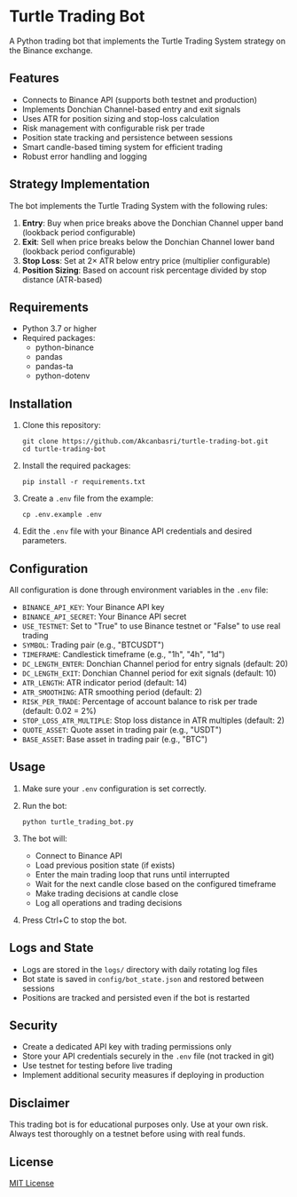 # Turtle Trading Bot

A Python trading bot that implements the Turtle Trading System strategy on the Binance exchange.

## Features

- Connects to Binance API (supports both testnet and production)
- Implements Donchian Channel-based entry and exit signals
- Uses ATR for position sizing and stop-loss calculation
- Risk management with configurable risk per trade
- Position state tracking and persistence between sessions
- Smart candle-based timing system for efficient trading
- Robust error handling and logging

## Strategy Implementation

The bot implements the Turtle Trading System with the following rules:

1. **Entry**: Buy when price breaks above the Donchian Channel upper band (lookback period configurable)
2. **Exit**: Sell when price breaks below the Donchian Channel lower band (lookback period configurable)
3. **Stop Loss**: Set at 2× ATR below entry price (multiplier configurable)
4. **Position Sizing**: Based on account risk percentage divided by stop distance (ATR-based)

## Requirements

- Python 3.7 or higher
- Required packages:
  - python-binance
  - pandas
  - pandas-ta
  - python-dotenv

## Installation

1. Clone this repository:

   ```
   git clone https://github.com/Akcanbasri/turtle-trading-bot.git
   cd turtle-trading-bot
   ```

2. Install the required packages:

   ```
   pip install -r requirements.txt
   ```

3. Create a `.env` file from the example:

   ```
   cp .env.example .env
   ```

4. Edit the `.env` file with your Binance API credentials and desired parameters.

## Configuration

All configuration is done through environment variables in the `.env` file:

- `BINANCE_API_KEY`: Your Binance API key
- `BINANCE_API_SECRET`: Your Binance API secret
- `USE_TESTNET`: Set to "True" to use Binance testnet or "False" to use real trading
- `SYMBOL`: Trading pair (e.g., "BTCUSDT")
- `TIMEFRAME`: Candlestick timeframe (e.g., "1h", "4h", "1d")
- `DC_LENGTH_ENTER`: Donchian Channel period for entry signals (default: 20)
- `DC_LENGTH_EXIT`: Donchian Channel period for exit signals (default: 10)
- `ATR_LENGTH`: ATR indicator period (default: 14)
- `ATR_SMOOTHING`: ATR smoothing period (default: 2)
- `RISK_PER_TRADE`: Percentage of account balance to risk per trade (default: 0.02 = 2%)
- `STOP_LOSS_ATR_MULTIPLE`: Stop loss distance in ATR multiples (default: 2)
- `QUOTE_ASSET`: Quote asset in trading pair (e.g., "USDT")
- `BASE_ASSET`: Base asset in trading pair (e.g., "BTC")

## Usage

1. Make sure your `.env` configuration is set correctly.

2. Run the bot:

   ```
   python turtle_trading_bot.py
   ```

3. The bot will:

   - Connect to Binance API
   - Load previous position state (if exists)
   - Enter the main trading loop that runs until interrupted
   - Wait for the next candle close based on the configured timeframe
   - Make trading decisions at candle close
   - Log all operations and trading decisions

4. Press Ctrl+C to stop the bot.

## Logs and State

- Logs are stored in the `logs/` directory with daily rotating log files
- Bot state is saved in `config/bot_state.json` and restored between sessions
- Positions are tracked and persisted even if the bot is restarted

## Security

- Create a dedicated API key with trading permissions only
- Store your API credentials securely in the `.env` file (not tracked in git)
- Use testnet for testing before live trading
- Implement additional security measures if deploying in production

## Disclaimer

This trading bot is for educational purposes only. Use at your own risk. Always test thoroughly on a testnet before using with real funds.

## License

[MIT License](LICENSE)
